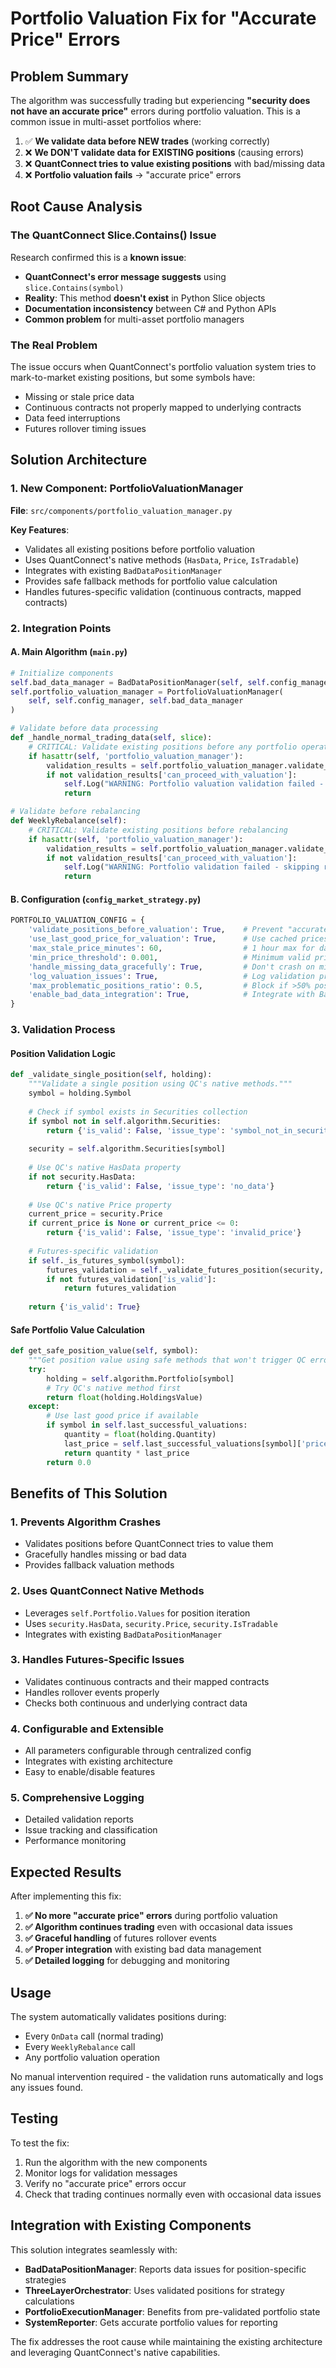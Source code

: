 # Portfolio Valuation Fix for "Accurate Price" Errors

## Problem Summary

The algorithm was successfully trading but experiencing **"security does not have an accurate price"** errors during portfolio valuation. This is a common issue in multi-asset portfolios where:

1. ✅ **We validate data before NEW trades** (working correctly)
2. ❌ **We DON'T validate data for EXISTING positions** (causing errors)
3. ❌ **QuantConnect tries to value existing positions** with bad/missing data
4. ❌ **Portfolio valuation fails** → "accurate price" errors

## Root Cause Analysis

### The QuantConnect Slice.Contains() Issue
Research confirmed this is a **known issue**:
- **QuantConnect's error message suggests** using `slice.Contains(symbol)`
- **Reality**: This method **doesn't exist** in Python Slice objects
- **Documentation inconsistency** between C# and Python APIs
- **Common problem** for multi-asset portfolio managers

### The Real Problem
The issue occurs when QuantConnect's portfolio valuation system tries to mark-to-market existing positions, but some symbols have:
- Missing or stale price data
- Continuous contracts not properly mapped to underlying contracts
- Data feed interruptions
- Futures rollover timing issues

## Solution Architecture

### 1. New Component: PortfolioValuationManager
**File**: `src/components/portfolio_valuation_manager.py`

**Key Features**:
- Validates all existing positions before portfolio valuation
- Uses QuantConnect's native methods (`HasData`, `Price`, `IsTradable`)
- Integrates with existing `BadDataPositionManager`
- Provides safe fallback methods for portfolio value calculation
- Handles futures-specific validation (continuous contracts, mapped contracts)

### 2. Integration Points

#### A. Main Algorithm (`main.py`)
```python
# Initialize components
self.bad_data_manager = BadDataPositionManager(self, self.config_manager)
self.portfolio_valuation_manager = PortfolioValuationManager(
    self, self.config_manager, self.bad_data_manager
)

# Validate before data processing
def _handle_normal_trading_data(self, slice):
    # CRITICAL: Validate existing positions before any portfolio operations
    if hasattr(self, 'portfolio_valuation_manager'):
        validation_results = self.portfolio_valuation_manager.validate_portfolio_before_valuation()
        if not validation_results['can_proceed_with_valuation']:
            self.Log("WARNING: Portfolio valuation validation failed - skipping this data event")
            return

# Validate before rebalancing
def WeeklyRebalance(self):
    # CRITICAL: Validate existing positions before rebalancing
    if hasattr(self, 'portfolio_valuation_manager'):
        validation_results = self.portfolio_valuation_manager.validate_portfolio_before_valuation()
        if not validation_results['can_proceed_with_valuation']:
            self.Log("WARNING: Portfolio validation failed - skipping rebalance to prevent errors")
            return
```

#### B. Configuration (`config_market_strategy.py`)
```python
PORTFOLIO_VALUATION_CONFIG = {
    'validate_positions_before_valuation': True,    # Prevent "accurate price" errors
    'use_last_good_price_for_valuation': True,      # Use cached prices when current price fails
    'max_stale_price_minutes': 60,                  # 1 hour max for daily data
    'min_price_threshold': 0.001,                   # Minimum valid price
    'handle_missing_data_gracefully': True,         # Don't crash on missing data
    'log_valuation_issues': True,                   # Log validation problems
    'max_problematic_positions_ratio': 0.5,         # Block if >50% positions have issues
    'enable_bad_data_integration': True,            # Integrate with BadDataPositionManager
}
```

### 3. Validation Process

#### Position Validation Logic
```python
def _validate_single_position(self, holding):
    """Validate a single position using QC's native methods."""
    symbol = holding.Symbol
    
    # Check if symbol exists in Securities collection
    if symbol not in self.algorithm.Securities:
        return {'is_valid': False, 'issue_type': 'symbol_not_in_securities'}
    
    security = self.algorithm.Securities[symbol]
    
    # Use QC's native HasData property
    if not security.HasData:
        return {'is_valid': False, 'issue_type': 'no_data'}
    
    # Use QC's native Price property
    current_price = security.Price
    if current_price is None or current_price <= 0:
        return {'is_valid': False, 'issue_type': 'invalid_price'}
    
    # Futures-specific validation
    if self._is_futures_symbol(symbol):
        futures_validation = self._validate_futures_position(security, holding)
        if not futures_validation['is_valid']:
            return futures_validation
    
    return {'is_valid': True}
```

#### Safe Portfolio Value Calculation
```python
def get_safe_position_value(self, symbol):
    """Get position value using safe methods that won't trigger QC errors."""
    try:
        holding = self.algorithm.Portfolio[symbol]
        # Try QC's native method first
        return float(holding.HoldingsValue)
    except:
        # Use last good price if available
        if symbol in self.last_successful_valuations:
            quantity = float(holding.Quantity)
            last_price = self.last_successful_valuations[symbol]['price']
            return quantity * last_price
        return 0.0
```

## Benefits of This Solution

### 1. **Prevents Algorithm Crashes**
- Validates positions before QuantConnect tries to value them
- Gracefully handles missing or bad data
- Provides fallback valuation methods

### 2. **Uses QuantConnect Native Methods**
- Leverages `self.Portfolio.Values` for position iteration
- Uses `security.HasData`, `security.Price`, `security.IsTradable`
- Integrates with existing `BadDataPositionManager`

### 3. **Handles Futures-Specific Issues**
- Validates continuous contracts and their mapped contracts
- Handles rollover events properly
- Checks both continuous and underlying contract data

### 4. **Configurable and Extensible**
- All parameters configurable through centralized config
- Integrates with existing architecture
- Easy to enable/disable features

### 5. **Comprehensive Logging**
- Detailed validation reports
- Issue tracking and classification
- Performance monitoring

## Expected Results

After implementing this fix:

1. **✅ No more "accurate price" errors** during portfolio valuation
2. **✅ Algorithm continues trading** even with occasional data issues
3. **✅ Graceful handling** of futures rollover events
4. **✅ Proper integration** with existing bad data management
5. **✅ Detailed logging** for debugging and monitoring

## Usage

The system automatically validates positions during:
- Every `OnData` call (normal trading)
- Every `WeeklyRebalance` call
- Any portfolio valuation operation

No manual intervention required - the validation runs automatically and logs any issues found.

## Testing

To test the fix:
1. Run the algorithm with the new components
2. Monitor logs for validation messages
3. Verify no "accurate price" errors occur
4. Check that trading continues normally even with occasional data issues

## Integration with Existing Components

This solution integrates seamlessly with:
- **BadDataPositionManager**: Reports data issues for position-specific strategies
- **ThreeLayerOrchestrator**: Uses validated positions for strategy calculations  
- **PortfolioExecutionManager**: Benefits from pre-validated portfolio state
- **SystemReporter**: Gets accurate portfolio values for reporting

The fix addresses the root cause while maintaining the existing architecture and leveraging QuantConnect's native capabilities. 